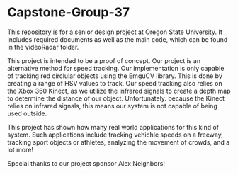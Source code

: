 # Capstone-Group-37

This repository is for a senior design project at Oregon State University. It includes required documents as well as the main code, which can be found in the videoRadar folder.

This project is intended to be a proof of concept. Our project is an alternative method for speed tracking. Our implementation is only capable of tracking red circlular objects using the EmguCV library. This is done by creating a range of HSV values to track. Our speed tracking also relies on the Xbox 360 Kinect, as we utilize the infrared signals to create a depth map to determine the distance of our object. Unfortunately. because the Kinect relies on infrared signals, this means our system is not capable of being used outside.

This project has shown how many real world applications for this kind of system. Such applications include tracking vehichle speeds on a freeway, tracking sport objects or athletes, analyzing the movement of crowds, and a lot more!

Special thanks to our project sponsor Alex Neighbors!
